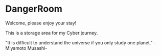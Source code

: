 # DangerRoom
Welcome, please enjoy your stay!

This is a storage area for my Cyber journey.

"It is difficult to understand the universe if you only study one planet."
  -Miyamoto Musashi-
